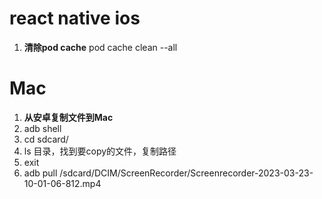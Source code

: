 # react native ios
1. **清除pod cache**
pod cache clean --all

# Mac
1. **从安卓复制文件到Mac**
1. adb shell 
2. cd sdcard/
3. ls 目录，找到要copy的文件，复制路径
4. exit
5. adb pull /sdcard/DCIM/ScreenRecorder/Screenrecorder-2023-03-23-10-01-06-812.mp4
